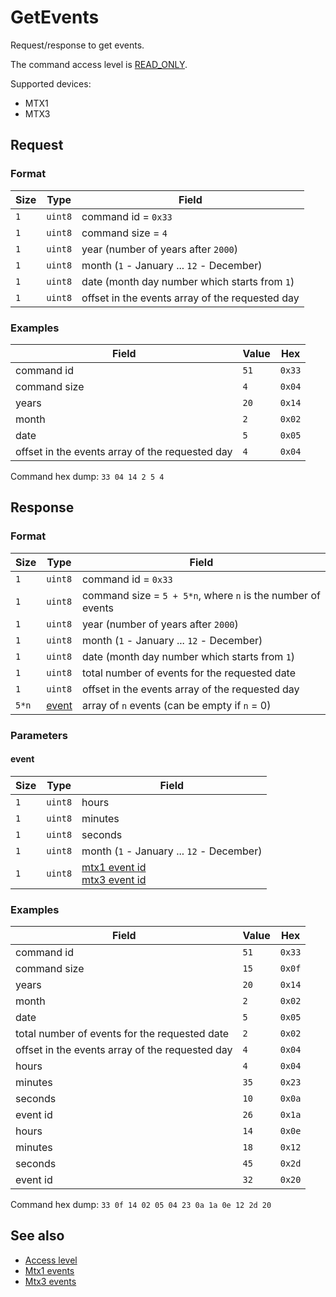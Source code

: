# GetEvents

Request/response to get events.

The command access level is [READ_ONLY](../basics.md#command-access-level).

Supported devices:
- MTX1
- MTX3


## Request

### Format

| Size | Type    | Field                                           |
| ---- | ------- | ----------------------------------------------- |
| `1`  | `uint8` | command id = `0x33`                             |
| `1`  | `uint8` | command size = `4`                              |
| `1`  | `uint8` | year (number of years after `2000`)             |
| `1`  | `uint8` | month (`1` - January ... `12` - December)       |
| `1`  | `uint8` | date (month day number which starts from `1`)   |
| `1`  | `uint8` | offset in the events array of the requested day |

### Examples

| Field                                           | Value | Hex    |
| ----------------------------------------------- | ----- | ------ |
| command id                                      | `51`  | `0x33` |
| command size                                    | `4`   | `0x04` |
| years                                           | `20`  | `0x14` |
| month                                           | `2`   | `0x02` |
| date                                            | `5`   | `0x05` |
| offset in the events array of the requested day | `4`   | `0x04` |

Command hex dump: `33 04 14 2 5 4`


## Response

### Format

| Size  | Type            | Field                                                       |
| ----- | --------------- | ----------------------------------------------------------- |
| `1`   | `uint8`         | command id = `0x33`                                         |
| `1`   | `uint8`         | command size = `5 + 5*n`, where `n` is the number of events |
| `1`   | `uint8`         | year (number of years after `2000`)                         |
| `1`   | `uint8`         | month (`1` - January ... `12` - December)                   |
| `1`   | `uint8`         | date (month day number which starts from `1`)               |
| `1`   | `uint8`         | total number of events for the requested date               |
| `1`   | `uint8`         | offset in the events array of the requested day             |
| `5*n` | [event](#event) | array of `n` events (can be empty if `n` = 0)               |

### Parameters

#### event

| Size | Type    | Field                                                                          |
| ---- | ------- | ------------------------------------------------------------------------------ |
| `1`  | `uint8` | hours                                                                          |
| `1`  | `uint8` | minutes                                                                        |
| `1`  | `uint8` | seconds                                                                        |
| `1`  | `uint8` | month (`1` - January ... `12` - December)                                      |
| `1`  | `uint8` | [mtx1 event id](../../mtx3/events.md)<br>[mtx3 event id](../../mtx3/events.md) |

### Examples

| Field                                           | Value | Hex    |
| ----------------------------------------------- | ----- | ------ |
| command id                                      | `51`  | `0x33` |
| command size                                    | `15`  | `0x0f` |
| years                                           | `20`  | `0x14` |
| month                                           | `2`   | `0x02` |
| date                                            | `5`   | `0x05` |
| total number of events for the requested date   | `2`   | `0x02` |
| offset in the events array of the requested day | `4`   | `0x04` |
| hours                                           | `4`   | `0x04` |
| minutes                                         | `35`  | `0x23` |
| seconds                                         | `10`  | `0x0a` |
| event id                                        | `26`  | `0x1a` |
| hours                                           | `14`  | `0x0e` |
| minutes                                         | `18`  | `0x12` |
| seconds                                         | `45`  | `0x2d` |
| event id                                        | `32`  | `0x20` |

Command hex dump: `33 0f 14 02 05 04 23 0a 1a 0e 12 2d 20`


## See also

* [Access level](../basics.md#command-access-level)
* [Mtx1 events](../events.md)
* [Mtx3 events](../../mtx3/events.md)
